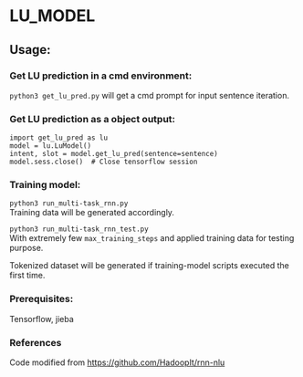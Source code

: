 # LU_MODEL

## Usage:
### Get LU prediction in a cmd environment:
`python3 get_lu_pred.py` will get a cmd prompt for input sentence iteration.

### Get LU prediction as a object output:
	import get_lu_pred as lu
	model = lu.LuModel()
	intent, slot = model.get_lu_pred(sentence=sentence)
	model.sess.close()  # Close tensorflow session

### Training model:
`python3 run_multi-task_rnn.py`  
Training data will be generated accordingly.

`python3 run_multi-task_rnn_test.py`  
With extremely few `max_training_steps` and applied training data for testing purpose.

Tokenized dataset will be generated if training-model scripts executed the first time.

### Prerequisites:
Tensorflow, jieba


### References
Code modified from https://github.com/HadoopIt/rnn-nlu
